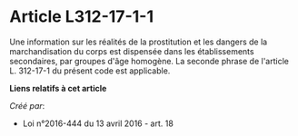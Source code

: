 # Article L312-17-1-1

Une information sur les réalités de la prostitution et les dangers de la marchandisation du corps est dispensée dans les
établissements secondaires, par groupes d'âge homogène. La seconde phrase de l'article L. 312-17-1 du présent code est
applicable.

**Liens relatifs à cet article**

_Créé par_:

  - Loi n°2016-444 du 13 avril 2016 - art. 18
